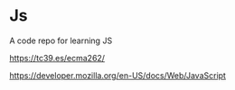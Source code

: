 # Js
A code repo for learning JS

https://tc39.es/ecma262/

https://developer.mozilla.org/en-US/docs/Web/JavaScript